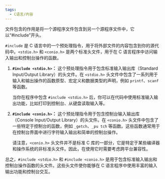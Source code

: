 ```yaml
---
tags:
  - C语言/内容
---
```

文件包含的作用是将一个源程序文件包含到另一个源程序文件中，它以“#include”开头。

`#include` 是 C 语言中的一个预处理指令，用于将外部文件的内容包含到你的源代码中。`<stdio.h>` 和 `<conio.h>` 是两个标准头文件，用于在 C 语言程序中访问输入输出和控制台操作的函数。

1. **`#include <stdio.h>`：** 这个预处理指令用于包含标准输入输出库（Standard Input/Output Library）的头文件。在 `<stdio.h>` 头文件中包含了一系列用于输入和输出操作的函数原型、宏定义和数据类型的声明，例如 `printf`、`scanf` 等函数。
    
    当你在程序中包含 `#include <stdio.h>` 后，你可以在代码中使用标准输入输出功能，比如打印到控制台、从键盘读取输入等。
    
2. **`#include <conio.h>`：** 这个预处理指令用于包含控制台输入输出库（Console Input/Output Library）的头文件。在 `<conio.h>` 头文件中包含了一些特定于控制台的函数，例如 `_getch`、`_pu tch` 等函数。这些函数通常用于在控制台界面中进行字符输入输出和简单的控制台操作。
 
    请注意，`<conio.h>` 头文件并不是标准 C 库的一部分，它是特定于某些编译器和操作系统的非标准头文件。因此，在使用它时需要考虑跨平台兼容性。
    

总之，`#include <stdio.h>` 和 `#include <conio.h>` 是用于包含标准输入输出和控制台操作函数的头文件。这些头文件使你能够在 C 语言程序中使用丰富的输入输出功能和控制台交互。

